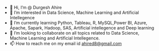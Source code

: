 - 👋 Hi, I’m @ Durgesh Ahire
- 👀 I’m interested in Data Science, Machine Learning and Artificial Intellegence
- 🌱 I’m currently learning Python, Tableau, R, MySQL,Power BI, Azure, Apache, Sapark, Hadoop, SAS, Artificial intellegence and Deep learning
- 💞️ I’m looking to collaborate on all topics related to Data Science, Machine Learning and Artificial Intellegence.
- 📫 How to reach me on my email id ahired8@gmail.com

<!---
durgesh0072/durgesh0072 is a ✨ special ✨ repository because its `README.md` (this file) appears on your GitHub profile.
You can click the Preview link to take a look at your changes.
--->
